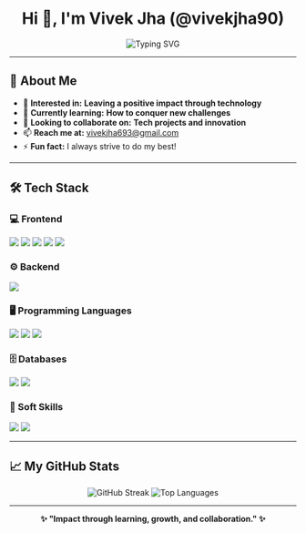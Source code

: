 <h1 align="center">Hi 👋, I'm Vivek Jha (@vivekjha90)</h1>
<p align="center">
  <img src="https://readme-typing-svg.demolab.com?font=Fira+Code&pause=1000&center=true&vCenter=true&width=435&lines=Impact+Maker;Tech+Collaborator;Lifelong+Learner" alt="Typing SVG" />
</p>

---

## 👤 About Me

- 👀 **Interested in:** <b>Leaving a positive impact through technology</b>
- 🌱 **Currently learning:** <b>How to conquer new challenges</b>
- 🤝 **Looking to collaborate on:** <b>Tech projects and innovation</b>
- 📫 **Reach me at:** [vivekjha693@gmail.com](mailto:vivekjha693@gmail.com)
- ⚡ **Fun fact:** I always strive to do my best!

---

## 🛠️ Tech Stack

### 💻 Frontend
<p>
  <img src="https://img.shields.io/badge/HTML5-E34F26?style=flat-square&logo=html5&logoColor=white" />
  <img src="https://img.shields.io/badge/CSS3-1572B6?style=flat-square&logo=css3&logoColor=white" />
  <img src="https://img.shields.io/badge/JavaScript-F7DF1E?style=flat-square&logo=javascript&logoColor=black" />
  <img src="https://img.shields.io/badge/Bootstrap-7952B3?style=flat-square&logo=bootstrap&logoColor=white" />
  <img src="https://img.shields.io/badge/React-61DAFB?style=flat-square&logo=react&logoColor=black" />
</p>

### ⚙️ Backend
<p>
  <img src="https://img.shields.io/badge/Node.js-339933?style=flat-square&logo=nodedotjs&logoColor=white" />
</p>

### 🖥️ Programming Languages
<p>
  <img src="https://img.shields.io/badge/C++-00599C?style=flat-square&logo=cplusplus&logoColor=white" />
  <img src="https://img.shields.io/badge/Java-007396?style=flat-square&logo=java&logoColor=white" />
  <img src="https://img.shields.io/badge/JavaScript-F7DF1E?style=flat-square&logo=javascript&logoColor=black" />
</p>

### 🗄️ Databases
<p>
  <img src="https://img.shields.io/badge/MongoDB-47A248?style=flat-square&logo=mongodb&logoColor=white" />
  <img src="https://img.shields.io/badge/SQL-003B57?style=flat-square&logo=postgresql&logoColor=white" />
</p>

### 🧠 Soft Skills
<p>
  <img src="https://img.shields.io/badge/Communication-FFD700?style=flat-square" />
  <img src="https://img.shields.io/badge/Problem%20Solving-98FB98?style=flat-square" />
</p>

---

## 📈 My GitHub Stats

<p align="center">
  
  <img src="https://github-readme-streak-stats.herokuapp.com/?user=vivekjha90&layout=compact&theme=radical" alt="GitHub Streak" />
  <img src="https://github-readme-stats.vercel.app/api/top-langs/?username=vivekjha90&layout=compact&theme=radical" alt="Top Languages" />
</p>

---

<p align="center"><b>✨ "Impact through learning, growth, and collaboration." ✨</b></p>

